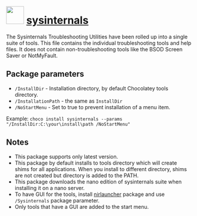 # <img src="https://cdn.jsdelivr.net/gh/chocolatey-community/chocolatey-coreteampackages@8a042fbe6c07391d0c2da13f638b1fdde474850f/icons/sysinternals.png" width="48" height="48"/> [sysinternals](https://chocolatey.org/packages/sysinternals)


The Sysinternals Troubleshooting Utilities have been rolled up into a single suite of tools.
This file contains the individual troubleshooting tools and help files.
It does not contain non-troubleshooting tools like the BSOD Screen Saver or NotMyFault.

## Package parameters

- `/InstallDir` - Installation directory, by default Chocolatey tools directory.
- `/InstallationPath` - the same as `InstallDir`
- `/NoStartMenu` - Set to true to prevent installation of a menu item.

Example: `choco install sysinternals --params "/InstallDir:C:\your\install\path /NoStartMenu"`

## Notes

- This package supports only latest version.
- This package by default installs to tools directory which will create shims for all applications. When you install to different directory, shims are not created but directory is added to the PATH.
- This package downloads the nano edition of sysinternals suite when installing it on a nano server.
- To have GUI for the tools, install [nirlauncher](https://chocolatey.org/packages/nirlauncher) package and use `/Sysinternals` package parameter.
- Only tools that have a GUI are added to the start menu.
